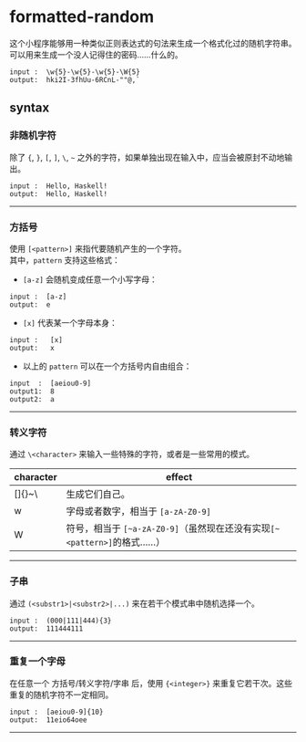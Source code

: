 # formatted-random
这个小程序能够用一种类似正则表达式的句法来生成一个格式化过的随机字符串。  
可以用来生成一个没人记得住的密码……什么的。
```
input :  \w{5}-\w{5}-\w{5}-\W{5}
output:  hki2I-3fhUu-6RCnL-""@,`
```

## syntax
### 非随机字符
除了 `{`, `}`, `[`, `]`, `\`, `~` 之外的字符，如果单独出现在输入中，应当会被原封不动地输出。
```
input :  Hello, Haskell!
output:  Hello, Haskell!
```
------------
### 方括号
使用 `[<pattern>]` 来指代要随机产生的一个字符。  
其中，`pattern` 支持这些格式：
- `[a-z]` 会随机变成任意一个小写字母：  
```
input :  [a-z]
output:  e
``` 
- `[x]` 代表某一个字母本身：  
```
input :   [x]
output:   x
```
- 以上的 `pattern` 可以在一个方括号内自由组合：
```
input  :  [aeiou0-9]
output1:  8
output2:  a
```
------------
### 转义字符
通过 `\<character>` 来输入一些特殊的字符，或者是一些常用的模式。

| character | effect                                                                  |
| --------- | ----------------------------------------------------------------------- |
| []{}~\    | 生成它们自己。                                                            |
| w         | 字母或者数字，相当于 `[a-zA-Z0-9]`                                         |
| W         | 符号，相当于 `[~a-zA-Z0-9]`（虽然现在还没有实现`[~<pattern>]`的格式……）       |   
-------------
### 子串
通过 `(<substr1>|<substr2>|...)` 来在若干个模式串中随机选择一个。
```
input :  (000|111|444){3}
output:  111444111
```
-------------
### 重复一个字母
在任意一个 方括号/转义字符/字串 后，使用 `{<integer>}` 来重复它若干次。这些重复的随机字符不一定相同。
```
input :  [aeiou0-9]{10}
output:  11eio64oee
```
-------------